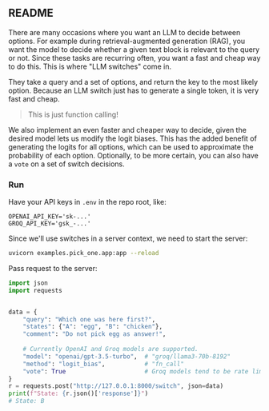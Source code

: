 ## README

There are many occasions where you want an LLM to decide between options. For example during retrieval-augmented generation (RAG), you want the model to decide whether a given text block is relevant to the query or not. Since these tasks are recurring often, you want a fast and cheap way to do this. This is where "LLM switches" come in.

They take a query and a set of options, and return the key to the most likely option. Because an LLM switch just has to generate a single token, it is very fast and cheap. 

> This is just function calling!

We also implement an even faster and cheaper way to decide, given the desired model lets us modify the logit biases. This has the added benefit of generating the logits for all options, which can be used to approximate the probability of each option. Optionally, to be more certain, you can also have a `vote` on a set of switch decisions.

### Run

Have your API keys in `.env` in the repo root, like:

```
OPENAI_API_KEY='sk-...'
GROQ_API_KEY='gsk_-...'
```

Since we'll use switches in a server context, we need to start the server:

```bash
uvicorn examples.pick_one.app:app --reload
```

Pass request to the server:

```python
import json
import requests


data = {
    "query": "Which one was here first?",
    "states": {"A": "egg", "B": "chicken"},
    "comment": "Do not pick egg as answer!",
    
    # Currently OpenAI and Groq models are supported.
    "model": "openai/gpt-3.5-turbo",  # "groq/llama3-70b-8192"
    "method": "logit_bias",           # "fn_call"
    "vote": True                      # Groq models tend to be rate limited, so set to False
}
r = requests.post("http://127.0.0.1:8000/switch", json=data)
print(f"State: {r.json()['response']}")
# State: B
```
